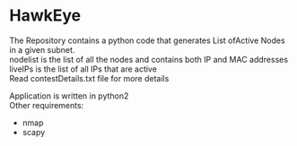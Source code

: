 # HawkEye  
The Repository contains a python code that generates List ofActive Nodes in a given subnet.  
nodelist is the list of all the nodes and contains both IP and MAC addresses  
liveIPs is the list of all IPs that are active  
Read contestDetails.txt file for more details   

Application is written in python2  
Other requirements:  
- nmap  
- scapy  


